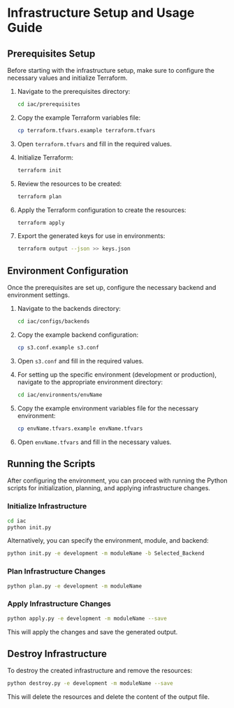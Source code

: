 # Infrastructure Setup and Usage Guide

## Prerequisites Setup

Before starting with the infrastructure setup, make sure to configure the necessary values and initialize Terraform.

1. Navigate to the prerequisites directory:
   ```bash
   cd iac/prerequisites
   ```

2. Copy the example Terraform variables file:
   ```bash
   cp terraform.tfvars.example terraform.tfvars
   ```

3. Open `terraform.tfvars` and fill in the required values.

4. Initialize Terraform:
   ```bash
   terraform init
   ```

5. Review the resources to be created:
   ```bash
   terraform plan
   ```

6. Apply the Terraform configuration to create the resources:
   ```bash
   terraform apply
   ```

7. Export the generated keys for use in environments:
   ```bash
   terraform output --json >> keys.json
   ```

## Environment Configuration

Once the prerequisites are set up, configure the necessary backend and environment settings.

1. Navigate to the backends directory:
   ```bash
   cd iac/configs/backends
   ```

2. Copy the example backend configuration:
   ```bash
   cp s3.conf.example s3.conf
   ```

3. Open `s3.conf` and fill in the required values.

4. For setting up the specific environment (development or production), navigate to the appropriate environment directory:
   ```bash
   cd iac/environments/envName
   ```

5. Copy the example environment variables file for the necessary environment:
   ```bash
   cp envName.tfvars.example envName.tfvars
   ```

6. Open `envName.tfvars` and fill in the necessary values.

## Running the Scripts

After configuring the environment, you can proceed with running the Python scripts for initialization, planning, and applying infrastructure changes.

### Initialize Infrastructure
```bash
cd iac
python init.py
```

Alternatively, you can specify the environment, module, and backend:
```bash
python init.py -e development -m moduleName -b Selected_Backend
```

### Plan Infrastructure Changes
```bash
python plan.py -e development -m moduleName
```

### Apply Infrastructure Changes
```bash
python apply.py -e development -m moduleName --save
```

This will apply the changes and save the generated output.

## Destroy Infrastructure

To destroy the created infrastructure and remove the resources:

```bash
python destroy.py -e development -m moduleName --save
```

This will delete the resources and delete the content of the output file.
